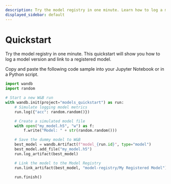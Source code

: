 ```yaml
---
description: Try the model registry in one minute. Learn how to log a model version, then link it to a registered model.
displayed_sidebar: default
---
```

# Quickstart

Try the model registry in one minute. This quickstart will show you how to log a model version and link to a registered model.

Copy and paste the following code sample into your Jupyter Notebook or in a Python script.

```python
import wandb
import random

# Start a new W&B run
with wandb.init(project="models_quickstart") as run:
    # Simulate logging model metrics
    run.log({"acc": random.random()})

    # Create a simulated model file
    with open("my_model.h5", "w") as f:
        f.write("Model: " + str(random.random()))

    # Save the dummy model to W&B
    best_model = wandb.Artifact(f"model_{run.id}", type="model")
    best_model.add_file("my_model.h5")
    run.log_artifact(best_model)

    # Link the model to the Model Registry
    run.link_artifact(best_model, "model-registry/My Registered Model")

    run.finish()
```
